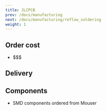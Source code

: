 ```yaml
---
title: JLCPCB
prev: /docs/manufacturing
next: /docs/manufacturing/reflow_soldering
weight: 1
---
```


## Order cost
- $$$

## Delivery

## Components
- SMD components ordered from Mouser

